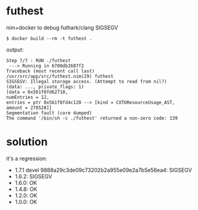 # futhest

nim+docker to debug futhark/clang SIGSEGV


`$ docker build --rm -t futhest .`

output:
```
Step 7/7 : RUN ./futhest
 ---> Running in 6700db2687f2
Traceback (most recent call last)
/usr/src/app/src/futhest.nim(29) futhest
SIGSEGV: Illegal storage access. (Attempt to read from nil?)
(data: ..., private_flags: 1)
[data = 0x561f8fd62710,
numEntries = 12,
entries = ptr 0x561f8fd4c120 --> [kind = CXTUResourceUsage_AST,
amount = 278528]]
Segmentation fault (core dumped)
The command '/bin/sh -c ./futhest' returned a non-zero code: 139
```

# solution

it's a regression:
- 1.7.1 devel 9888a29c3de09c73202b2a955e09e2a7b5e56ea4: SIGSEGV
- 1.6.2: SIGSEGV
- 1.6.0: OK
- 1.4.8: OK
- 1.2.0: OK
- 1.0.0: OK
